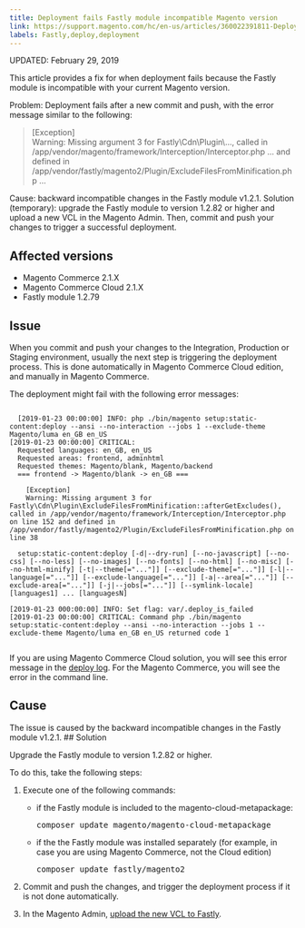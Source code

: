 ```yaml
---
title: Deployment fails Fastly module incompatible Magento version 
link: https://support.magento.com/hc/en-us/articles/360022391811-Deployment-fails-Fastly-module-incompatible-Magento-version-
labels: Fastly,deploy,deployment
---
```


UPDATED: February 29, 2019

This article provides a fix for when deployment fails because the Fastly module is incompatible with your current Magento version.

Problem: Deployment fails after a new commit and push, with the error message similar to the following:

>  \[Exception\]  
>  Warning: Missing argument 3 for Fastly\\Cdn\\Plugin\\..., called in /app/vendor/magento/framework/Interception/Interceptor.php ... and defined in /app/vendor/fastly/magento2/Plugin/ExcludeFilesFromMinification.php ...

Cause: backward incompatible changes in the Fastly module v1.2.1. Solution (temporary): upgrade the Fastly module to version 1.2.82 or higher and upload a new VCL in the Magento Admin. Then, commit and push your changes to trigger a successful deployment. 

## Affected versions

* Magento Commerce 2.1.X
* Magento Commerce Cloud 2.1.X 
* Fastly module 1.2.79

## Issue

When you commit and push your changes to the Integration, Production or Staging environment, usually the next step is triggering the deployment process. This is done automatically in Magento Commerce Cloud edition, and manually in Magento Commerce. 

The deployment might fail with the following error messages:

<pre class="line-numbers"><code class="language-clike">
  [2019-01-23 00:00:00] INFO: php ./bin/magento setup:static-content:deploy --ansi --no-interaction --jobs 1 --exclude-theme Magento/luma en_GB en_US
[2019-01-23 00:00:00] CRITICAL:
  Requested languages: en_GB, en_US
  Requested areas: frontend, adminhtml
  Requested themes: Magento/blank, Magento/backend
  === frontend -> Magento/blank -> en_GB ===
 
    [Exception]
    Warning: Missing argument 3 for Fastly\Cdn\Plugin\ExcludeFilesFromMinification::afterGetExcludes(), called in /app/vendor/magento/framework/Interception/Interceptor.php on line 152 and defined in /app/vendor/fastly/magento2/Plugin/ExcludeFilesFromMinification.php on line 38
 
  setup:static-content:deploy [-d|--dry-run] [--no-javascript] [--no-css] [--no-less] [--no-images] [--no-fonts] [--no-html] [--no-misc] [--no-html-minify] [-t|--theme[="..."]] [--exclude-theme[="..."]] [-l|--language[="..."]] [--exclude-language[="..."]] [-a|--area[="..."]] [--exclude-area[="..."]] [-j|--jobs[="..."]] [--symlink-locale] [languages1] ... [languagesN]
 
[2019-01-23 000:00:00] INFO: Set flag: var/.deploy_is_failed
[2019-01-23 00:00:00] CRITICAL: Command php ./bin/magento setup:static-content:deploy --ansi --no-interaction --jobs 1 --exclude-theme Magento/luma en_GB en_US returned code 1
<br/></code></pre>

If you are using Magento Commerce Cloud solution, you will see this error message in the [deploy log](https://devdocs.magento.com/guides/v2.3/cloud/trouble/environments-logs.html#log-deploy-log). For the Magento Commerce, you will see the error in the command line.

## Cause

The issue is caused by the backward incompatible changes in the Fastly module v1.2.1. ## Solution

Upgrade the Fastly module to version 1.2.82 or higher.

To do this, take the following steps:

1. Execute one of  the following commands:
    
    * if the Fastly module is included to the magento-cloud-metapackage:
        
        <pre>composer update magento/magento-cloud-metapackage</pre>
        
        
    * if the the Fastly module was installed separately (for example, in case you are using Magento Commerce, not the Cloud edition)
        
        <pre>composer update fastly/magento2</pre>
        
        
    
    
    
1. Commit and push the changes, and trigger the deployment process if it is not done automatically. 
1. In the Magento Admin, [upload the new VCL to Fastly](https://devdocs.magento.com/guides/v2.3/cloud/cdn/configure-fastly.html#upload-vcl-snippets). 

##  